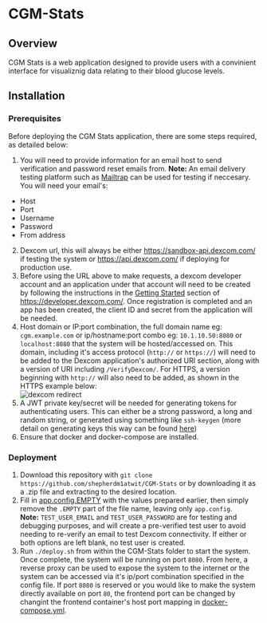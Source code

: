 # CGM-Stats
## Overview
CGM Stats is a web application designed to provide users with a convinient interface for visualiznig data relating to their blood glucose levels.
## Installation
### Prerequisites
Before deploying the CGM Stats application, there are some steps required, as detailed below:
1. You will need to provide information for an email host to send verification and password reset emails from.
**Note:** An email delivery testing platform such as [Mailtrap](https://mailtrap.io/ "Mailtrap") can be used for testing if neccesary.
You will need your email's:
  - Host  
  - Port  
  - Username  
  - Password  
  - From address  
2. Dexcom url, this will always be either https://sandbox-api.dexcom.com/ if testing the system or https://api.dexcom.com/ if deploying for production use.
3. Before using the URL above to make requests, a dexcom developer account and an application under that account will need to be created by following the instructions in the [Getting Started](https://developer.dexcom.com/docs/dexcom/getting-started/ "Getting Started") section of https://developer.dexcom.com/. Once registration is completed and an app has been created, the client ID and secret from the application will be needed.
4. Host domain or IP:port combination, the full domain name eg: `cgm.example.com` or ip/hostname:port combo eg: `10.1.10.50:8080` or `localhost:8080` that the system will be hosted/accessed on. This domain, including it's access protocol (`http://` or `https://`) will need to be added to the Dexcom application's authorized URI section, along with a version of URI including `/VerifyDexcom/`. For HTTPS, a version beginning with `http://` will also need to be added, as shown in the HTTPS example below:  
![dexcom redirect](https://user-images.githubusercontent.com/55757863/231327474-f3dfa34d-3fac-4c8d-8df5-7177c699e0b4.png)
5. A JWT private key/secret will be needed for generating tokens for authenticating users. This can either be a strong password, a long and random string, or generated using something like `ssh-keygen` (more detail on generating keys this way can be found [here](https://www.ssh.com/academy/ssh/keygen "ssh-keygen"))
6. Ensure that docker and docker-compose are installed.
### Deployment
1. Download this repository with `git clone https://github.com/shepherdm1atwit/CGM-Stats` or by downloading it as a .zip file and extracting to the desired location.
2. Fill in [app.config.EMPTY](backend/app/app.config.EMPTY) with the values prepared earlier, then simply remove the `.EMPTY` part of the file name, leaving only `app.config`.  
**Note:** `TEST_USER_EMAIL` and `TEST_USER_PASSWORD` are for testing and debugging purposes, and will create a pre-verified test user to avoid needing to re-verify an email to test Dexcom connectivity. If either or both options are left blank, no test user is created.
3. Run `./deploy.sh` from within the CGM-Stats folder to start the system. Once complete, the system will be running on port `8080`. From here, a reverse proxy can be used to expose the system to the internet or the system can be accessed via it's ip/port combination specified in the config file. If port `8080` is reserved or you would like to make the system directly available on port `80`, the frontend port can be changed by changint the frontend container's host port mapping in [docker-compose.yml](docker-compose.yml).

